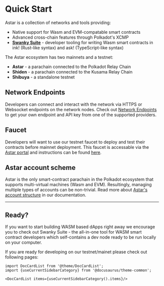 # Quick Start

Astar is a collection of networks and tools providing:

- Native support for Wasm and EVM-compatable smart contracts
- Advanced cross-chain features through Polkadot's XCMP
- [**Swanky Suite**](../wasm/sc-dev/swanky) - developer tooling for writing Wasm smart contracts in ink! (Rust-like syntax) and ask! (TypeScript-like syntax)

The Astar ecosystem has two mainnets and a testnet:

- **Astar** - a parachain connected to the Polkadot Relay Chain
- **Shiden** - a parachain connected to the Kusama Relay Chain
- **Shibuya** - a standalone testnet

## Network Endpoints

Developers can connect and interact with the network via HTTPS or Websocket endpoints on the network nodes. Check out [Network Endpoints](endpoints) to get your own endpoint and API key from one of the supported providers.

## Faucet

Developers will want to use our testnet faucet to deploy and test their contracts before mainnet deployment. This faucet is accessable via the [Astar portal](https://portal.astar.network) and instructions can be found [here](faucet).

## Astar account scheme

Astar is the only smart-contract parachain in the Polkadot ecosystem that supports multi-virtual machines (Wasm and EVM). Resultingly, managing multiple types of accounts can be non-trivial. Read more about [Astar's account structure](https://astarnetwork.github.io/astar-docs/docs/quickstart/addresses) in our documentation.

---

## Ready?

If you want to start building WASM based dApps right away we encourage you to check out Swanky Suite - the all-in-one tool for WASM smart contract developers which self-contains a dev node ready to be run locally on your computer.

If you are ready for developing on our testnet/mainet please check out following pages:

```mdx-code-block
import DocCardList from '@theme/DocCardList';
import {useCurrentSidebarCategory} from '@docusaurus/theme-common';

<DocCardList items={useCurrentSidebarCategory().items}/>
```
